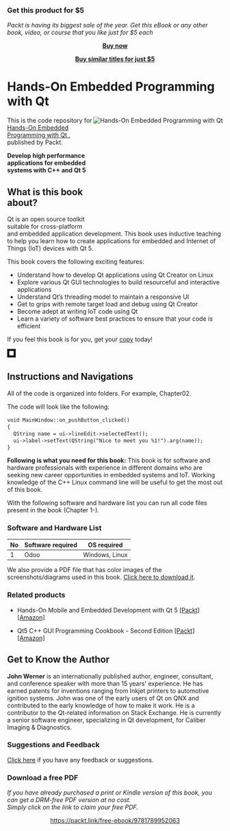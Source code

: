 
### Get this product for $5

<i>Packt is having its biggest sale of the year. Get this eBook or any other book, video, or course that you like just for $5 each</i>


<b><p align='center'>[Buy now](https://packt.link/9781789952063)</p></b>


<b><p align='center'>[Buy similar titles for just $5](https://subscription.packtpub.com/search)</p></b>


# Hands-On Embedded Programming with Qt 

<a href="https://www.packtpub.com/in/application-development/hands-embedded-programming-qt?utm_source=github&utm_medium=repository&utm_campaign=9781789952063"><img src="https://www.packtpub.com/media/catalog/product/cache/e4d64343b1bc593f1c5348fe05efa4a6/9/7/9781789952063-original.jpeg" alt="Hands-On Embedded Programming with Qt " height="256px" align="right"></a>

This is the code repository for [Hands-On Embedded Programming with Qt ](https://www.packtpub.com/in/application-development/hands-embedded-programming-qt?utm_source=github&utm_medium=repository&utm_campaign=9781789952063), published by Packt.

**Develop high performance applications for embedded systems with C++ and Qt 5**

## What is this book about?
Qt is an open source toolkit suitable for cross-platform and embedded application development. This book uses inductive teaching to help you learn how to create applications for embedded and Internet of Things (IoT) devices with Qt 5.


This book covers the following exciting features:
* Understand how to develop Qt applications using Qt Creator on Linux 
* Explore various Qt GUI technologies to build resourceful and interactive applications 
* Understand Qt’s threading model to maintain a responsive UI 
* Get to grips with remote target load and debug using Qt Creator 
* Become adept at writing IoT code using Qt 
* Learn a variety of software best practices to ensure that your code is efficient

If you feel this book is for you, get your [copy](https://www.amazon.com/dp/1789952069) today!

<a href="https://www.packtpub.com/?utm_source=github&utm_medium=banner&utm_campaign=GitHubBanner"><img src="https://raw.githubusercontent.com/PacktPublishing/GitHub/master/GitHub.png" 
alt="https://www.packtpub.com/" border="5" /></a>

## Instructions and Navigations
All of the code is organized into folders. For example, Chapter02.

The code will look like the following:
```
void MainWindow::on_pushButton_clicked()
{
  QString name = ui->lineEdit->selectedText();
  ui->label->setText(QString("Nice to meet you %1!").arg(name));
}
```

**Following is what you need for this book:**
This book is for software and hardware professionals with experience in different domains who are seeking new career opportunities in embedded systems and IoT. Working knowledge of the C++ Linux command line will be useful to get the most out of this book.

With the following software and hardware list you can run all code files present in the book (Chapter 1-).
### Software and Hardware List
| No | Software required | OS required |
| -------- | ------------------------------------ | ----------------------------------- |
| 1 | Odoo | Windows, Linux |


We also provide a PDF file that has color images of the screenshots/diagrams used in this book. [Click here to download it](https://static.packt-cdn.com/downloads/9781789952063_ColorImages.pdf).

### Related products
* Hands-On Mobile and Embedded Development with Qt 5  [[Packt]](https://www.packtpub.com/application-development/hands-mobile-and-embedded-development-qt-5?utm_source=github&utm_medium=repository&utm_campaign=9781789614817) [[Amazon]](https://www.amazon.com/dp/1789614813)

* Qt5 C++ GUI Programming Cookbook - Second Edition  [[Packt]](https://www.packtpub.com/application-development/qt5-c-gui-programming-cookbook-second-edition?utm_source=github&utm_medium=repository&utm_campaign=9781789803822) [[Amazon]](https://www.amazon.com/dp/B07Q48T93C)

## Get to Know the Author
**John Werner**
is an internationally published author, engineer, consultant, and conference speaker with more than 15 years' experience. He has earned patents for inventions ranging from Inkjet printers to automotive ignition systems. John was one of the early users of Qt on QNX and contributed to the early knowledge of how to make it work. He is a contributor to the Qt-related information on Stack Exchange. He is currently a senior software engineer, specializing in Qt development, for Caliber Imaging & Diagnostics.

### Suggestions and Feedback
[Click here](https://docs.google.com/forms/d/e/1FAIpQLSdy7dATC6QmEL81FIUuymZ0Wy9vH1jHkvpY57OiMeKGqib_Ow/viewform) if you have any feedback or suggestions.


### Download a free PDF

 <i>If you have already purchased a print or Kindle version of this book, you can get a DRM-free PDF version at no cost.<br>Simply click on the link to claim your free PDF.</i>
<p align="center"> <a href="https://packt.link/free-ebook/9781789952063">https://packt.link/free-ebook/9781789952063 </a> </p>